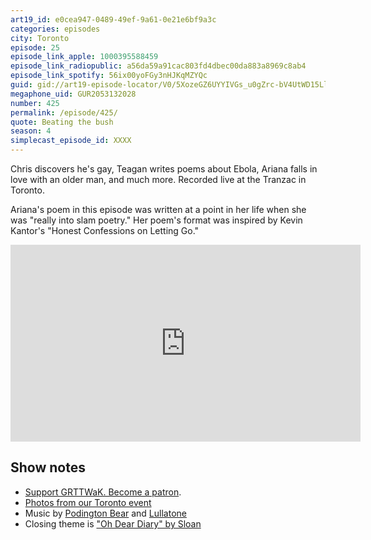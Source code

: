```yaml
---
art19_id: e0cea947-0489-49ef-9a61-0e21e6bf9a3c
categories: episodes
city: Toronto
episode: 25
episode_link_apple: 1000395588459
episode_link_radiopublic: a56da59a91cac803fd4dbec00da883a8969c8ab4
episode_link_spotify: 56ix00yoFGy3nHJKqMZYQc
guid: gid://art19-episode-locator/V0/5XozeGZ6UYYIVGs_u0gZrc-bV4UtWD15LluJV6-IR1s
megaphone_uid: GUR2053132028
number: 425
permalink: /episode/425/
quote: Beating the bush
season: 4
simplecast_episode_id: XXXX
---
```


Chris discovers he's gay, Teagan writes poems about Ebola, Ariana falls in love with an older man, and much more. Recorded live at the Tranzac in Toronto.

Ariana's poem in this episode was written at a point in her life when she was "really into slam poetry." Her poem's format was inspired by Kevin Kantor's "Honest Confessions on Letting Go."

<iframe width="560" height="315" src="https://www.youtube.com/embed/YLbh1z3dzo0" frameborder="0" gesture="media" allow="encrypted-media" allowfullscreen></iframe>

## Show notes
* [Support GRTTWaK. Become a patron](https://grownupsreadthingstheywroteaskids.com/support/?utm_source=podcast&utm_medium=referral&utm_campaign=425).
* [Photos from our Toronto event](https://www.facebook.com/media/set/?set=a.10155215362748600.1073741904.121054468599&type=1&l=529e94b77d)
* Music by [Podington Bear](https://geo.itunes.apple.com/us/artist/podington-bear/id250459572?at=10lR7u&mt=1&app=music) and [Lullatone](https://geo.itunes.apple.com/us/artist/lullatone/id34467705?at=10lR7u&mt=1&app=music)
* Closing theme is ["Oh Dear Diary" by Sloan](http://sloan.spinshop.com/details/9850)